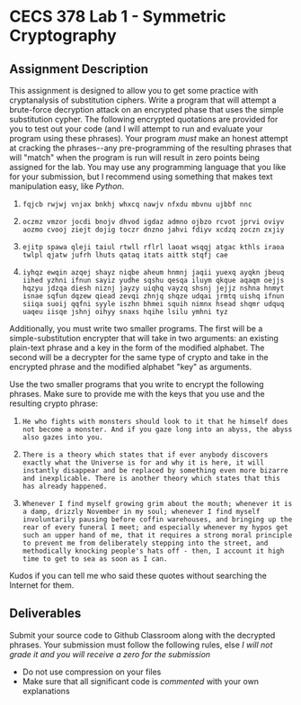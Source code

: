 # CECS 378 Lab 1 - Symmetric Cryptography

## Assignment Description

This assignment is designed to allow you to get some practice with cryptanalysis of substitution ciphers. Write a program that will attempt a brute-force decryption attack on an encrypted phase that uses the simple substitution cypher. The following encrypted quotations are provided for you to test out your code (and I will attempt to run and evaluate your program using these phrases). Your program *must* make an honest attempt at cracking the phrases--any pre-programming of the resulting phrases that will "match" when the program is run will result in zero points being assigned for the lab. You may use any programming language that you like for your submission, but I recommend using something that makes text manipulation easy, like *Python*.

1. `fqjcb rwjwj vnjax bnkhj whxcq nawjv nfxdu mbvnu ujbbf nnc`

2. `oczmz vmzor jocdi bnojv dhvod igdaz admno ojbzo rcvot jprvi oviyv aozmo cvooj ziejt dojig toczr dnzno jahvi fdiyv xcdzq zoczn zxjiy`

3. `ejitp spawa qleji taiul rtwll rflrl laoat wsqqj atgac kthls iraoa twlpl qjatw jufrh lhuts qataq itats aittk stqfj cae`

4. `iyhqz ewqin azqej shayz niqbe aheum hnmnj jaqii yuexq ayqkn jbeuq iihed yzhni ifnun sayiz yudhe sqshu qesqa iluym qkque aqaqm oejjs hqzyu jdzqa diesh niznj jayzy uiqhq vayzq shsnj jejjz nshna hnmyt isnae sqfun dqzew qiead zevqi zhnjq shqze udqai jrmtq uishq ifnun siiqa suoij qqfni syyle iszhn bhmei squih nimnx hsead shqmr udquq uaqeu iisqe jshnj oihyy snaxs hqihe lsilu ymhni tyz`

Additionally, you must write two smaller programs. The first will be a simple-substitution encrypter that will take in two arguments: an existing plain-text phrase and a key in the form of the modified alphabet. The second will be a decrypter for the same type of crypto and take in the encrypted phrase and the modified alphabet "key" as arguments.

Use the two smaller programs that you write to encrypt the following phrases. Make sure to provide me with the keys that you use and the resulting crypto phrase:

1. `He who fights with monsters should look to it that he himself does not become a monster. And if you gaze long into an abyss, the abyss also gazes into you.`

2. `There is a theory which states that if ever anybody discovers exactly what the Universe is for and why it is here, it will instantly disappear and be replaced by something even more bizarre and inexplicable. There is another theory which states that this has already happened.`

3. `Whenever I find myself growing grim about the mouth; whenever it is a damp, drizzly November in my soul; whenever I find myself involuntarily pausing before coffin warehouses, and bringing up the rear of every funeral I meet; and especially whenever my hypos get such an upper hand of me, that it requires a strong moral principle to prevent me from deliberately stepping into the street, and methodically knocking people's hats off - then, I account it high time to get to sea as soon as I can.`

Kudos if you can tell me who said these quotes without searching the Internet for them.

## Deliverables

Submit your source code to Github Classroom along with the decrypted phrases. Your submission must follow the following rules, else *I will not grade it and you will receive a zero for the submission*

* Do not use compression on your files
* Make sure that all significant code is *commented* with your own explanations
